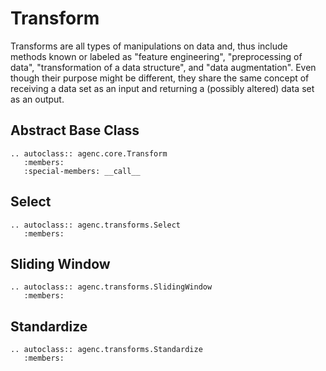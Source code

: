 # Transform

Transforms are all types of manipulations on data and, thus include methods known or labeled as "feature engineering", "preprocessing of data", "transformation of a data structure", and "data augmentation". Even though their purpose might be different, they share the same concept of receiving a data set as an input and returning a (possibly altered) data set as an output.

## Abstract Base Class

```{eval-rst}
.. autoclass:: agenc.core.Transform
   :members:
   :special-members: __call__
```

## Select

```{eval-rst}
.. autoclass:: agenc.transforms.Select
   :members:
```

## Sliding Window

```{eval-rst}
.. autoclass:: agenc.transforms.SlidingWindow
   :members:
```

## Standardize

```{eval-rst}
.. autoclass:: agenc.transforms.Standardize
   :members:
```